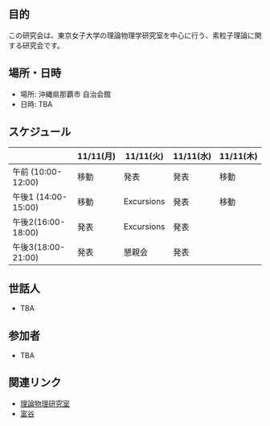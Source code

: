 ## 目的
この研究会は、東京女子大学の理論物理学研究室を中心に行う、素粒子理論に関する研究会です。

## 場所・日時

- 場所: 沖縄県那覇市 自治会館
- 日時: TBA

## スケジュール

|                      | 11/11(月) | 11/11(火)  | 11/11(水) | 11/11(木) |
| -------------------- | --------- | ---------- | --------- | --------- |
| 午前   (10:00-12:00) | 移動      | 発表       | 発表      | 移動      |
| 午後1 (14:00-15:00)  | 移動      | Excursions | 発表      | 移動      |
| 午後2(16:00-18:00)   | 発表      | Excursions | 発表      |           |
| 午後3(18:00-21:00)   | 発表      | 懇親会     | 発表      |           |

## 世話人
- TBA

## 参加者
- TBA
  
## 関連リンク

- [理論物理研究室](https://sites.google.com/lab.twcu.ac.jp/phys-ja/home)
- [富谷](https://www2.yukawa.kyoto-u.ac.jp/~akio.tomiya/)
